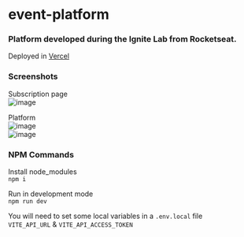 # event-platform  
### Platform developed during the Ignite Lab from Rocketseat.  

Deployed in [Vercel](https://event-platform-lemon.vercel.app)  

### Screenshots  

Subscription page  
![image](https://user-images.githubusercontent.com/50748653/175434793-e74cb50c-fe3c-4a10-968f-5ac7b260871b.png)  

Platform  
![image](https://user-images.githubusercontent.com/50748653/175434931-b99b15a2-147a-4fd0-964b-f7b41878a24a.png)  
![image](https://user-images.githubusercontent.com/50748653/175434973-cc947307-f0db-4a0f-954b-5f58a256614b.png)  

### NPM Commands  

Install node_modules  
``` npm i ```  

Run in development mode  
``` npm run dev ```  

You will need to set some local variables in a ``` .env.local ``` file  
``` VITE_API_URL ``` & ``` VITE_API_ACCESS_TOKEN ```
